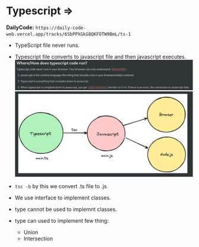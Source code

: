 # Typescript =>

**DailyCode:** `https://daily-code-web.vercel.app/tracks/6SbPPXGkG8QKFOTW9BmL/ts-1`

- TypeScript file never runs.
- Typescript file converts to javascript file and then javascript executes.
![Alt text](image.png)
![Alt text](image-1.png)

- `tsc -b` by this we convert .ts file to .js

- We use interface to implement classes.
- type cannot be used to implemnt classes.
- type can used to implement few thing:
    - Union
    - Intersection